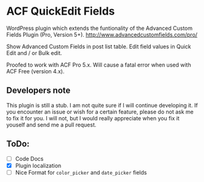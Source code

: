 ACF QuickEdit Fields
====================

WordPress plugin which extends the funtionality of the Advanced Custom Fields Plugin (Pro, Version 5+).
http://www.advancedcustomfields.com/pro/

Show Advanced Custom Fields in post list table.
Edit field values in Quick Edit and / or Bulk edit.

Proofed to work with ACF Pro 5.x.
Will cause a fatal error when used with ACF Free (version 4.x).

Developers note
---------------
This plugin is still a stub. I am not quite sure if I will continue developing it.
If you encounter an issue or wish for a certain feature, please do not ask me to 
fix it for you. I will not, but I would really appreciate when you fix it youself 
and send me a pull request.

ToDo:
-----
 - [ ] Code Docs
 - [x] Plugin localization
 - [ ] Nice Format for `color_picker` and `date_picker` fields
